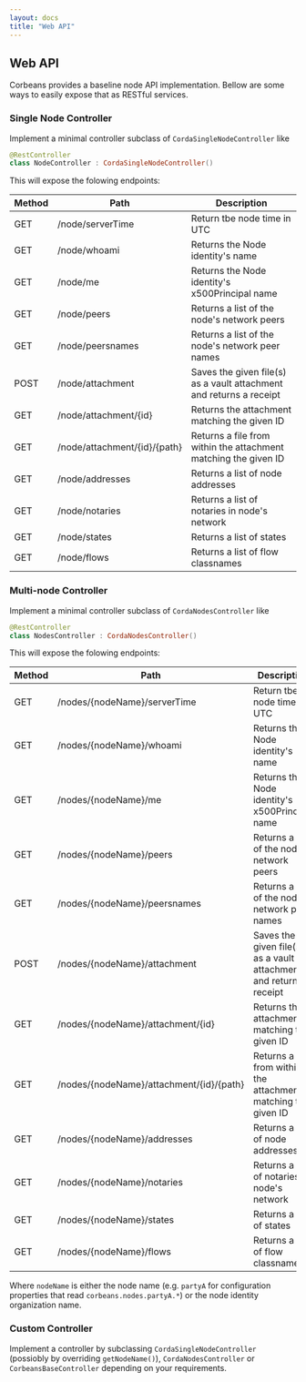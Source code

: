 ```yaml
---
layout: docs
title: "Web API"
---
```


## Web API

Corbeans provides a baseline node API implementation. Bellow are some ways to easily 
expose that as RESTful services.

### Single Node Controller

Implement a minimal controller subclass of `CordaSingleNodeController` like 

```kotlin
@RestController
class NodeController : CordaSingleNodeController()
``` 

This will expose the folowing endpoints:

Method | Path                                    | Description
------ | --------------------------------------- | -------------------
GET    | /node/serverTime            | Return tbe node time in UTC
GET    | /node/whoami                | Returns the Node identity's name
GET    | /node/me                    | Returns the Node identity's x500Principal name
GET    | /node/peers                 | Returns a list of the node's network peers
GET    | /node/peersnames            | Returns a list of the node's network peer names
POST   | /node/attachment            | Saves the given file(s) as a vault attachment and returns a receipt
GET    | /node/attachment/{id}       | Returns the attachment matching the given ID
GET    | /node/attachment/{id}/{path}| Returns a file from within the attachment matching the given ID
GET    | /node/addresses             | Returns a list of node addresses
GET    | /node/notaries              | Returns a list of notaries in node's network
GET    | /node/states                | Returns a list of states
GET    | /node/flows                 | Returns a list of flow classnames


### Multi-node Controller

Implement a minimal controller subclass of `CordaNodesController` like 

```kotlin
@RestController
class NodesController : CordaNodesController()
``` 

This will expose the folowing endpoints:

Method | Path                                    | Description
------ | --------------------------------------- | -------------------
GET    | /nodes/{nodeName}/serverTime            | Return tbe node time in UTC
GET    | /nodes/{nodeName}/whoami                | Returns the Node identity's name
GET    | /nodes/{nodeName}/me                    | Returns the Node identity's x500Principal name
GET    | /nodes/{nodeName}/peers                 | Returns a list of the node's network peers
GET    | /nodes/{nodeName}/peersnames            | Returns a list of the node's network peer names
POST   | /nodes/{nodeName}/attachment            | Saves the given file(s) as a vault attachment and returns a receipt
GET    | /nodes/{nodeName}/attachment/{id}       | Returns the attachment matching the given ID
GET    | /nodes/{nodeName}/attachment/{id}/{path}| Returns a file from within the attachment matching the given ID
GET    | /nodes/{nodeName}/addresses             | Returns a list of node addresses
GET    | /nodes/{nodeName}/notaries              | Returns a list of notaries in node's network
GET    | /nodes/{nodeName}/states                | Returns a list of states
GET    | /nodes/{nodeName}/flows                 | Returns a list of flow classnames

Where `nodeName` is either the node name (e.g. `partyA` for configuration properties that read `corbeans.nodes.partyA.*`) 
or the node identity organization name.


### Custom Controller

Implement a controller by subclassing `CordaSingleNodeController` (possiobly by overriding `getNodeName()`), 
`CordaNodesController` or `CorbeansBaseController` depending on your requirements.  
